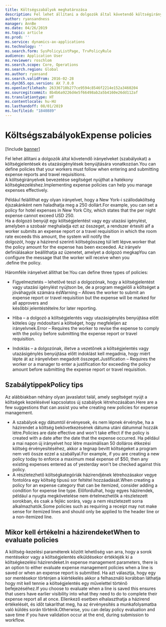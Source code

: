 ```yaml
---
title: Költségszabályok meghatározása
description: Fel lehet állítani a dolgozók által követendő költségirányelveket (szabályokat) a költségjelentések és utazásigénylések benyújtására vonatkozóan a Microsoft Dynamics 365 for Finance and Operations rendszerben.
author: ryansandness
manager: AnnBe
ms.date: 04/26/2019
ms.topic: article
ms.prod: ''
ms.service: dynamics-ax-applications
ms.technology: ''
ms.search.form: SysPolicyListPage, TrvPolicyRule
audience: Application User
ms.reviewer: roschlom
ms.search.scope: Core, Operations
ms.search.region: Global
ms.author: ryansand
ms.search.validFrom: 2016-02-28
ms.dyn365.ops.version: AX 7.0.0
ms.openlocfilehash: 26336710b277ce9594c8546f2214e152a3460204
ms.sourcegitcommit: 8b4b6a9226d4e5f66498ab2a5b4160e26dd112af
ms.translationtype: HT
ms.contentlocale: hu-HU
ms.lasthandoff: 08/01/2019
ms.locfileid: "1840889"
---
```

# <a name="expense-policies"></a><span data-ttu-id="f8adb-103">Költségszabályok</span><span class="sxs-lookup"><span data-stu-id="f8adb-103">Expense policies</span></span>

[!include [banner](../includes/banner.md)]

<span data-ttu-id="f8adb-104">Fel lehet állítani a dolgozók által követendő irányelveket (szabályokat) a költségjelentések és utazásigénylések benyújtására vonatkozóan.</span><span class="sxs-lookup"><span data-stu-id="f8adb-104">You can define policies that your workers must follow when entering and submitting expense reports and travel requisitions.</span></span>         
<span data-ttu-id="f8adb-105">A költségirányelvek bevezetése segítséget nyújthat a hatékony költségkezeléshez.</span><span class="sxs-lookup"><span data-stu-id="f8adb-105">Implementing expense policies can help you manage expenses effectively.</span></span>         

<span data-ttu-id="f8adb-106">Például felállíthat egy olyan irányelvet, hogy a New York-i szállodaköltség éjszakánként nem haladhatja meg a 250 dollárt.</span><span class="sxs-lookup"><span data-stu-id="f8adb-106">For example, you can set a policy for hotel expenses in New York City, which states that the per night expense cannot exceed USD 250.</span></span>       
<span data-ttu-id="f8adb-107">Ha a dolgozó benyújt egy költségjelentést vagy egy utazási igénylést, amelyben a szobaár meghaladja ezt az összeget, a rendszer értesíti a</span><span class="sxs-lookup"><span data-stu-id="f8adb-107">If a worker submits an expense report or a travel requisition in which the room rate exceeds this amount, the system will notify the</span></span>        
<span data-ttu-id="f8adb-108">dolgozót, hogy a házirend szerinti költségösszeg túl lett lépve.</span><span class="sxs-lookup"><span data-stu-id="f8adb-108">worker that the policy amount for the expense has been exceeded.</span></span> <span data-ttu-id="f8adb-109">Az irányelv definiálásakor beállíthatja az üzenetet, amelyet a dolgozó megkap</span><span class="sxs-lookup"><span data-stu-id="f8adb-109">You can configure the message that the worker will receive when you</span></span>        
<span data-ttu-id="f8adb-110">.</span><span class="sxs-lookup"><span data-stu-id="f8adb-110">define the policy.</span></span>      
        
<span data-ttu-id="f8adb-111">Háromféle irányelvet állíthat be:</span><span class="sxs-lookup"><span data-stu-id="f8adb-111">You can define three types of policies:</span></span>         
        
- <span data-ttu-id="f8adb-112">Figyelmeztetés – lehetővé teszi a dolgozónak, hogy a költségjelentést vagy utazási igénylést nyújtson be, de a program megjelöli a költséget a jóváhagyók számára és</span><span class="sxs-lookup"><span data-stu-id="f8adb-112">Warning – Allows the worker to submit an expense report or travel requisition but the expense will be marked for all approvers and</span></span>        
  <span data-ttu-id="f8adb-113">későbbi jelentéstételre.</span><span class="sxs-lookup"><span data-stu-id="f8adb-113">for later reporting.</span></span>        

- <span data-ttu-id="f8adb-114">Hiba – a dolgozó a költségjelentés vagy utazásigénylés benyújtása előtt köteles úgy módosítani a költséget, hogy megfeleljen az irányelvnek.</span><span class="sxs-lookup"><span data-stu-id="f8adb-114">Error – Requires the worker to revise the expense to comply with the policy before submitting the expense report or travel requisition.</span></span>       
 
 - <span data-ttu-id="f8adb-115">Indoklás – a dolgozónak, illetve a vezetőnek a költségjelentés vagy utazásigénylés benyújtása előtt indoklást kell megadnia, hogy miért lépte át az irányelvben megadott összeget.</span><span class="sxs-lookup"><span data-stu-id="f8adb-115">Justification – Requires the worker or a manager to enter a justification for exceeding the policy amount before submitting the expense report or travel requisition.</span></span>        

## <a name="policy-tips"></a><span data-ttu-id="f8adb-116">Szabálytippek</span><span class="sxs-lookup"><span data-stu-id="f8adb-116">Policy tips</span></span>
<span data-ttu-id="f8adb-117">Az alábbiakban néhány olyan javaslatot talál, amely segítséget nyújt a költségek kezelésével kapcsolatos új szabályok létrehozásában.</span><span class="sxs-lookup"><span data-stu-id="f8adb-117">Here are a few suggestions that can assist you whe creating new policies for expense management.</span></span> 
* <span data-ttu-id="f8adb-118">A szabályok egy dátumtól érvényesek, és nem lépnek érvénybe, ha a házirendet a költség bekövetkezésének dátuma utáni dátummal hozzák létre.</span><span class="sxs-lookup"><span data-stu-id="f8adb-118">Policies are date effective and won't take effect if the policy is created with a date after the date that the expense occurred.</span></span> <span data-ttu-id="f8adb-119">Ha például a mai napon új irányelvet hoz létre maximálisan 50 dolláros étkezési költség érvényesítéséhez, akkor a tegnap bevitt költségeket a program nem veti össze ezzel a szabállyal.</span><span class="sxs-lookup"><span data-stu-id="f8adb-119">For example, if you are creating a new policy today to enforce a maximum meal expense of $50, then any existing expenses entered as of yesterday won't be checked against this policy.</span></span>
* <span data-ttu-id="f8adb-120">A részletezhető költségkategóriák házirendjének létrehozásakor vegye fontolóra egy költség típusú sor feltétel hozzáadását.</span><span class="sxs-lookup"><span data-stu-id="f8adb-120">When creating a policy for an expense category that can be itemized, consider adding a condition for expense line type.</span></span> <span data-ttu-id="f8adb-121">Előfordulhat, hogy egyes házirendek, például a nyugta megkövetelése nem értelmezhetők a részletezett sorokban, és csak a fejléc sorára, vagy a nem részletezett sorra alkalmazhatók.</span><span class="sxs-lookup"><span data-stu-id="f8adb-121">Some policies such as requiring a receipt may not make sense for itemized lines and should only be applied to the header line or a non-itemized line.</span></span> 

## <a name="when-to-evaluate-policies"></a><span data-ttu-id="f8adb-122">Mikor kell értékelni a házirendeket</span><span class="sxs-lookup"><span data-stu-id="f8adb-122">When to evaluate policies</span></span>

<span data-ttu-id="f8adb-123">A költség-kezelési paraméterek között lehetőség van arra, hogy a sorok mentésekor vagy a költségjelentés elküldésekor értéklejék ki a költségkezelési házirendeket.</span><span class="sxs-lookup"><span data-stu-id="f8adb-123">In expense management parameters, there is an option to either evaluate expense management policies when a line is saved or when an expense report is submitted.</span></span> <span data-ttu-id="f8adb-124">Ha azt választja, hogy egy sor mentésekor történjen a kiértékelés akkor a felhasználó korábban láthatja hogy mit kell tennie a költségjelentés egy művelettel történő befejezéséhez.</span><span class="sxs-lookup"><span data-stu-id="f8adb-124">If you choose to evaluate when a line is saved this ensures that users have earlier visibility into what they need to do to complete their expense report all at once.</span></span> <span data-ttu-id="f8adb-125">Ellenkező esetben elhalaszthatja a házirend értékelését, és időt takaríthat meg, ha az érvényesítés a munkafolyamatba való küldés során történik.</span><span class="sxs-lookup"><span data-stu-id="f8adb-125">Otherwise, you can delay policy evaluation and save time if you have validation occur at the end, during submission to workflow.</span></span>
